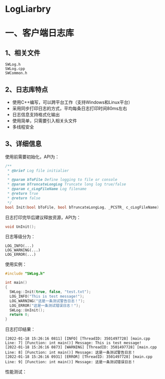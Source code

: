 # LogLiarbry
# 一、客户端日志库

## 1、相关文件

```
SWLog.h
SWLog.cpp
SWCommon.h
```

## 2、日志库特点

- 使用C++编写，可以跨平台工作（支持Windows和Linux平台）
- 采用同步打印日志的方式，平均每条日志打印时间80ms左右
- 日志信息支持格式化输出
- 使用简单，只需要引入相关头文件
- 多线程安全

## 3、详细信息

使用前需要初始化，API为：

```c++
/**
 * @brief Log file initialier
 * 
 * @param bToFile Define logging to file or console
 * @param bTruncateLongLog Truncate long log true/false
 * @param c_cLogFileName Log filename
 * @return true 
 * @return false 
 */
bool Init(bool bToFile, bool bTruncateLongLog, _PCSTR_ c_cLogFileName);
```

日志打印完毕后建议释放资源，API为：

```c++
void UnInit();
```

日志等级分为：

```
LOG_INFO(...)   
LOG_WARNING(...) 
LOG_ERROR(...)  
```

使用实例：

```c++
#include "SWLog.h"

int main()
{
  SWLog::Init(true, false, "test.txt");
  LOG_INFO("This is test message!");
  LOG_WARNING("这是一条测试警告日志！");
  LOG_ERROR("这是一条测试错误日志！");
  SWLog::UnInit();
  return 0;
}
```

日志打印结果：

```
[2022-01-18 15:26:16 0811] [INFO] [ThreadID: 3501497728] [main.cpp Line: 7] [Function: int main()] Message: This is test message!
[2022-01-18 15:26:16 0873] [WARNING] [ThreadID: 3501497728] [main.cpp Line: 8] [Function: int main()] Message: 这是一条测试警告日志！
[2022-01-18 15:26:16 0931] [ERROR] [ThreadID: 3501497728] [main.cpp Line: 9] [Function: int main()] Message: 这是一条测试错误日志！
```

性能测试：

